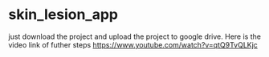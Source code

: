 # skin_lesion_app
just download the project and upload the project to google drive.
Here is the video link of futher steps
https://www.youtube.com/watch?v=qtQ9TvQLKjc
